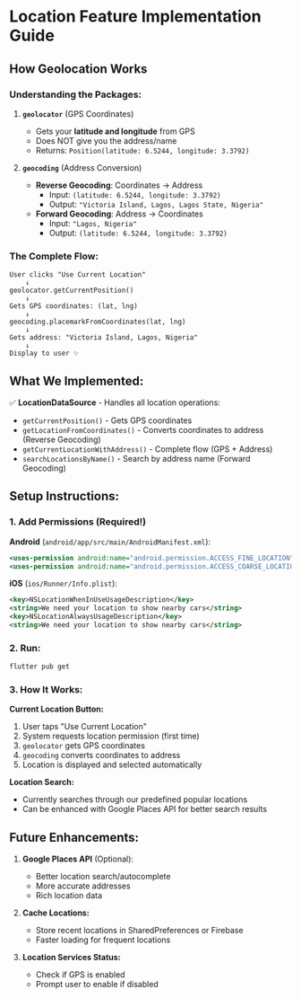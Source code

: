 # Location Feature Implementation Guide

## How Geolocation Works

### Understanding the Packages:

1. **`geolocator`** (GPS Coordinates)
   - Gets your **latitude and longitude** from GPS
   - Does NOT give you the address/name
   - Returns: `Position(latitude: 6.5244, longitude: 3.3792)`

2. **`geocoding`** (Address Conversion)
   - **Reverse Geocoding**: Coordinates → Address
     - Input: `(latitude: 6.5244, longitude: 3.3792)`
     - Output: `"Victoria Island, Lagos, Lagos State, Nigeria"`
   - **Forward Geocoding**: Address → Coordinates
     - Input: `"Lagos, Nigeria"`
     - Output: `(latitude: 6.5244, longitude: 3.3792)`

### The Complete Flow:

```
User clicks "Use Current Location"
    ↓
geolocator.getCurrentPosition()
    ↓
Gets GPS coordinates: (lat, lng)
    ↓
geocoding.placemarkFromCoordinates(lat, lng)
    ↓
Gets address: "Victoria Island, Lagos, Nigeria"
    ↓
Display to user ✨
```

## What We Implemented:

✅ **LocationDataSource** - Handles all location operations:
- `getCurrentPosition()` - Gets GPS coordinates
- `getLocationFromCoordinates()` - Converts coordinates to address (Reverse Geocoding)
- `getCurrentLocationWithAddress()` - Complete flow (GPS + Address)
- `searchLocationsByName()` - Search by address name (Forward Geocoding)

## Setup Instructions:

### 1. Add Permissions (Required!)

**Android** (`android/app/src/main/AndroidManifest.xml`):
```xml
<uses-permission android:name="android.permission.ACCESS_FINE_LOCATION" />
<uses-permission android:name="android.permission.ACCESS_COARSE_LOCATION" />
```

**iOS** (`ios/Runner/Info.plist`):
```xml
<key>NSLocationWhenInUseUsageDescription</key>
<string>We need your location to show nearby cars</string>
<key>NSLocationAlwaysUsageDescription</key>
<string>We need your location to show nearby cars</string>
```

### 2. Run:
```bash
flutter pub get
```

### 3. How It Works:

**Current Location Button:**
1. User taps "Use Current Location"
2. System requests location permission (first time)
3. `geolocator` gets GPS coordinates
4. `geocoding` converts coordinates to address
5. Location is displayed and selected automatically

**Location Search:**
- Currently searches through our predefined popular locations
- Can be enhanced with Google Places API for better search results

## Future Enhancements:

1. **Google Places API** (Optional):
   - Better location search/autocomplete
   - More accurate addresses
   - Rich location data

2. **Cache Locations:**
   - Store recent locations in SharedPreferences or Firebase
   - Faster loading for frequent locations

3. **Location Services Status:**
   - Check if GPS is enabled
   - Prompt user to enable if disabled

